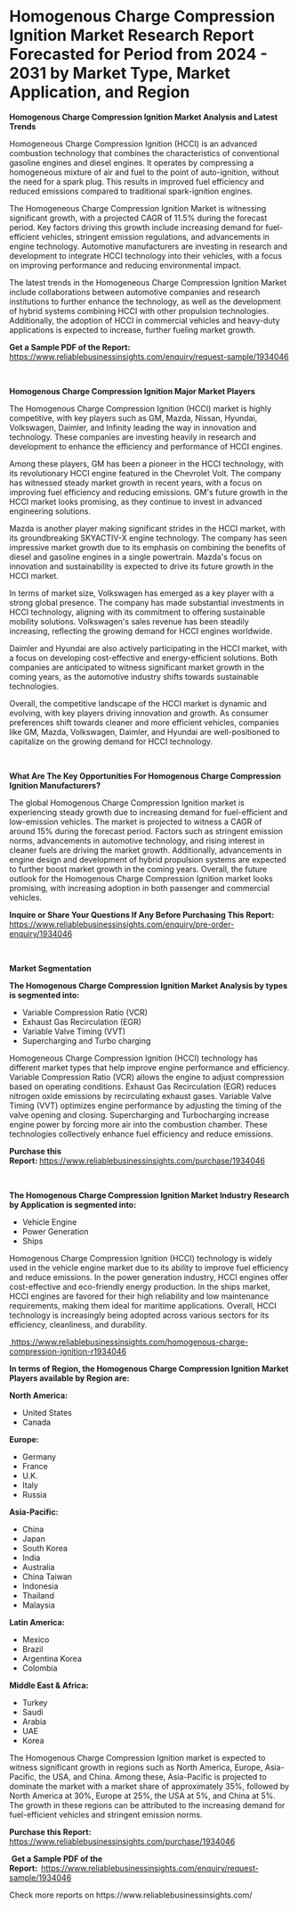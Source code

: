 <p><h1>Homogenous Charge Compression Ignition Market Research Report Forecasted for Period from 2024 -  2031 by Market Type, Market Application, and Region</h1></p><p><strong>Homogenous Charge Compression Ignition Market Analysis and Latest Trends</strong></p>
<p><p>Homogeneous Charge Compression Ignition (HCCI) is an advanced combustion technology that combines the characteristics of conventional gasoline engines and diesel engines. It operates by compressing a homogeneous mixture of air and fuel to the point of auto-ignition, without the need for a spark plug. This results in improved fuel efficiency and reduced emissions compared to traditional spark-ignition engines.</p><p>The Homogeneous Charge Compression Ignition Market is witnessing significant growth, with a projected CAGR of 11.5% during the forecast period. Key factors driving this growth include increasing demand for fuel-efficient vehicles, stringent emission regulations, and advancements in engine technology. Automotive manufacturers are investing in research and development to integrate HCCI technology into their vehicles, with a focus on improving performance and reducing environmental impact.</p><p>The latest trends in the Homogeneous Charge Compression Ignition Market include collaborations between automotive companies and research institutions to further enhance the technology, as well as the development of hybrid systems combining HCCI with other propulsion technologies. Additionally, the adoption of HCCI in commercial vehicles and heavy-duty applications is expected to increase, further fueling market growth.</p></p>
<p><strong>Get a Sample PDF of the Report:&nbsp;</strong> <a href="https://www.reliablebusinessinsights.com/enquiry/request-sample/1934046">https://www.reliablebusinessinsights.com/enquiry/request-sample/1934046</a></p>
<p>&nbsp;</p>
<p><strong>Homogenous Charge Compression Ignition Major Market Players</strong></p>
<p><p>The Homogenous Charge Compression Ignition (HCCI) market is highly competitive, with key players such as GM, Mazda, Nissan, Hyundai, Volkswagen, Daimler, and Infinity leading the way in innovation and technology. These companies are investing heavily in research and development to enhance the efficiency and performance of HCCI engines.</p><p>Among these players, GM has been a pioneer in the HCCI technology, with its revolutionary HCCI engine featured in the Chevrolet Volt. The company has witnessed steady market growth in recent years, with a focus on improving fuel efficiency and reducing emissions. GM's future growth in the HCCI market looks promising, as they continue to invest in advanced engineering solutions.</p><p>Mazda is another player making significant strides in the HCCI market, with its groundbreaking SKYACTIV-X engine technology. The company has seen impressive market growth due to its emphasis on combining the benefits of diesel and gasoline engines in a single powertrain. Mazda's focus on innovation and sustainability is expected to drive its future growth in the HCCI market.</p><p>In terms of market size, Volkswagen has emerged as a key player with a strong global presence. The company has made substantial investments in HCCI technology, aligning with its commitment to offering sustainable mobility solutions. Volkswagen's sales revenue has been steadily increasing, reflecting the growing demand for HCCI engines worldwide.</p><p>Daimler and Hyundai are also actively participating in the HCCI market, with a focus on developing cost-effective and energy-efficient solutions. Both companies are anticipated to witness significant market growth in the coming years, as the automotive industry shifts towards sustainable technologies.</p><p>Overall, the competitive landscape of the HCCI market is dynamic and evolving, with key players driving innovation and growth. As consumer preferences shift towards cleaner and more efficient vehicles, companies like GM, Mazda, Volkswagen, Daimler, and Hyundai are well-positioned to capitalize on the growing demand for HCCI technology.</p></p>
<p>&nbsp;</p>
<p><strong>What Are The Key Opportunities For Homogenous Charge Compression Ignition Manufacturers?</strong></p>
<p><p>The global Homogenous Charge Compression Ignition market is experiencing steady growth due to increasing demand for fuel-efficient and low-emission vehicles. The market is projected to witness a CAGR of around 15% during the forecast period. Factors such as stringent emission norms, advancements in automotive technology, and rising interest in cleaner fuels are driving the market growth. Additionally, advancements in engine design and development of hybrid propulsion systems are expected to further boost market growth in the coming years. Overall, the future outlook for the Homogenous Charge Compression Ignition market looks promising, with increasing adoption in both passenger and commercial vehicles.</p></p>
<p><strong>Inquire or Share Your Questions If Any Before Purchasing This Report:</strong> <a href="https://www.reliablebusinessinsights.com/enquiry/pre-order-enquiry/1934046">https://www.reliablebusinessinsights.com/enquiry/pre-order-enquiry/1934046</a></p>
<p>&nbsp;</p>
<p><strong>Market Segmentation</strong></p>
<p><strong>The Homogenous Charge Compression Ignition Market Analysis by types is segmented into:</strong></p>
<p><ul><li>Variable Compression Ratio (VCR)</li><li>Exhaust Gas Recirculation (EGR)</li><li>Variable Valve Timing (VVT)</li><li>Supercharging and Turbo charging</li></ul></p>
<p><p>Homogeneous Charge Compression Ignition (HCCI) technology has different market types that help improve engine performance and efficiency. Variable Compression Ratio (VCR) allows the engine to adjust compression based on operating conditions. Exhaust Gas Recirculation (EGR) reduces nitrogen oxide emissions by recirculating exhaust gases. Variable Valve Timing (VVT) optimizes engine performance by adjusting the timing of the valve opening and closing. Supercharging and Turbocharging increase engine power by forcing more air into the combustion chamber. These technologies collectively enhance fuel efficiency and reduce emissions.</p></p>
<p><strong>Purchase this Report:&nbsp;</strong><a href="https://www.reliablebusinessinsights.com/purchase/1934046">https://www.reliablebusinessinsights.com/purchase/1934046</a></p>
<p>&nbsp;</p>
<p><strong>The Homogenous Charge Compression Ignition Market Industry Research by Application is segmented into:</strong></p>
<p><ul><li>Vehicle Engine</li><li>Power Generation</li><li>Ships</li></ul></p>
<p><p>Homogenous Charge Compression Ignition (HCCI) technology is widely used in the vehicle engine market due to its ability to improve fuel efficiency and reduce emissions. In the power generation industry, HCCI engines offer cost-effective and eco-friendly energy production. In the ships market, HCCI engines are favored for their high reliability and low maintenance requirements, making them ideal for maritime applications. Overall, HCCI technology is increasingly being adopted across various sectors for its efficiency, cleanliness, and durability.</p></p>
<p><a href="https://www.reliablebusinessinsights.com/homogenous-charge-compression-ignition-r1934046">&nbsp;https://www.reliablebusinessinsights.com/homogenous-charge-compression-ignition-r1934046</a></p>
<p><strong>In terms of Region, the Homogenous Charge Compression Ignition Market Players available by Region are:</strong></p>
<p>
    <p> <strong> North America: </strong>
        <ul>
            <li>United States</li>
            <li>Canada</li>
        </ul>
        </p> 
    <p> <strong> Europe: </strong>
        <ul>
            <li>Germany</li>
            <li>France</li>
            <li>U.K.</li>
            <li>Italy</li>
            <li>Russia</li>
        </ul>
        </p> 
    <p> <strong> Asia-Pacific: </strong>
        <ul>
            <li>China</li>
            <li>Japan</li>
            <li>South Korea</li>
            <li>India</li>
            <li>Australia</li>
            <li>China Taiwan</li>
            <li>Indonesia</li>
            <li>Thailand</li>
            <li>Malaysia</li>
        </ul>
        </p> 
    <p> <strong> Latin America: </strong>
        <ul>
            <li>Mexico</li>
            <li>Brazil</li>
            <li>Argentina Korea</li>
            <li>Colombia</li>
        </ul>
        </p> 
    <p> <strong> Middle East & Africa: </strong>
        <ul>
            <li>Turkey</li>
            <li>Saudi</li>
            <li>Arabia</li>
            <li>UAE</li>
            <li>Korea</li>
        </ul>
    </p>
    </p>
<p><p>The Homogenous Charge Compression Ignition market is expected to witness significant growth in regions such as North America, Europe, Asia-Pacific, the USA, and China. Among these, Asia-Pacific is projected to dominate the market with a market share of approximately 35%, followed by North America at 30%, Europe at 25%, the USA at 5%, and China at 5%. The growth in these regions can be attributed to the increasing demand for fuel-efficient vehicles and stringent emission norms.</p></p>
<p><strong>Purchase this Report: </strong><a href="https://www.reliablebusinessinsights.com/purchase/1934046">https://www.reliablebusinessinsights.com/purchase/1934046</a></p>
<p>&nbsp;<strong>Get a Sample PDF of the Report:&nbsp;&nbsp;</strong><a href="https://www.reliablebusinessinsights.com/enquiry/request-sample/1934046">https://www.reliablebusinessinsights.com/enquiry/request-sample/1934046</a></p>
<p><strong></strong></p>
<p>Check more reports on https://www.reliablebusinessinsights.com/</p>